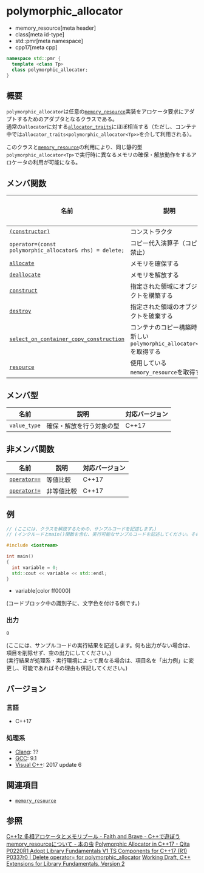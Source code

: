 # polymorphic_allocator
* memory_resource[meta header]
* class[meta id-type]
* std::pmr[meta namespace]
* cpp17[meta cpp]

```cpp
namespace std::pmr {
  template <class Tp>
  class polymorphic_allocator;
}
```

## 概要
`polymorphic_allocator`は任意の[`memory_resource`](memory_resource.md)実装をアロケータ要求にアダプトするためのアダプタとなるクラスである。  
通常の`allocator`に対する[`allocator_traits`](/reference/memory/allocator_traits.md)にほぼ相当する（ただし、コンテナ中では`allocator_traits<polymorphic_allocator<Tp>>`を介して利用される）。

このクラスと[`memory_resource`](memory_resource.md)の利用により、同じ静的型`polymorphic_allocator<Tp>`で実行時に異なるメモリの確保・解放動作をするアロケータの利用が可能になる。

## メンバ関数

| 名前            | 説明           | 対応バージョン |
|-----------------|----------------|----------------|
| [`(constructor)`](polymorphic_allocator/op_constructor.md) | コンストラクタ | C++17 |
| `operator=(const polymorphic_allocator& rhs) = delete;`     | コピー代入演算子（コピー禁止）     | C++17 |
| [`allocate`](polymorphic_allocator/allocate.md) | メモリを確保する | C++17 |
| [`deallocate`](polymorphic_allocator/deallocate.md) | メモリを解放する | C++17 |
| [`construct`](polymorphic_allocator/construct.md) | 指定された領域にオブジェクトを構築する | C++17 |
| [`destroy`](polymorphic_allocator/destroy.md) | 指定された領域のオブジェクトを破棄する | C++17 |
| [`select_on_container_copy_construction`](polymorphic_allocator/select_on_container_copy_construction.md) | コンテナのコピー構築時に新しい`polymorphic_allocator<Tp>`を取得する | C++17 |
| [`resource`](polymorphic_allocator/resource.md) | 使用している`memory_resource`を取得する | C++17 |

## メンバ型

| 名前            | 説明           | 対応バージョン |
|-----------------|----------------|----------------|
| `value_type` | 確保・解放を行う対象の型 | C++17 |

## 非メンバ関数

| 名前            | 説明           | 対応バージョン |
|-----------------|----------------|----------------|
| [`operator==`](polymorphic_allocator/op_equal.md) | 等値比較 | C++17 |
| [`operator!=`](polymorphic_allocator/op_not_equal.md) | 非等値比較 | C++17 |

## 例
```cpp example
// (ここには、クラスを解説するための、サンプルコードを記述します。)
// (インクルードとmain()関数を含む、実行可能なサンプルコードを記述してください。そのようなコードブロックにはexampleタグを付けます。)

#include <iostream>

int main()
{
  int variable = 0;
  std::cout << variable << std::endl;
}
```
* variable[color ff0000]

(コードブロック中の識別子に、文字色を付ける例です。)

### 出力
```
0
```

(ここには、サンプルコードの実行結果を記述します。何も出力がない場合は、項目を削除せず、空の出力にしてください。)  
(実行結果が処理系・実行環境によって異なる場合は、項目名を「出力例」に変更し、可能であればその理由も併記してください。)


## バージョン
### 言語
- C++17

### 処理系
- [Clang](/implementation.md#clang): ??
- [GCC](/implementation.md#gcc): 9.1
- [Visual C++](/implementation.md#visual_cpp): 2017 update 6

## 関連項目
- [`memory_resource`](memory_resource.md)


## 参照
[C++1z 多相アロケータとメモリプール - Faith and Brave - C++で遊ぼう ](https://faithandbrave.hateblo.jp/entry/2016/08/08/170454)
[memory_resourceについて - 本の虫](https://cpplover.blogspot.com/2015/09/memoryresource.html)
[Polymorphic Allocator in C++17 - Qita](https://qiita.com/MitsutakaTakeda/items/48980faa9498c46b15b2)
[P0220R1 Adopt Library Fundamentals V1 TS Components for C++17 (R1)](http://www.open-std.org/jtc1/sc22/wg21/docs/papers/2016/p0220r1.html)
[P0337r0 | Delete operator= for polymorphic_allocator](http://www.open-std.org/jtc1/sc22/wg21/docs/papers/2016/p0337r0.html)
[Working Draft, C++ Extensions for Library Fundamentals, Version 2](http://www.open-std.org/jtc1/sc22/wg21/docs/papers/2015/n4562.html#memory.resource.synop)